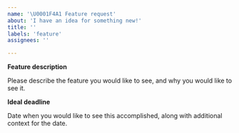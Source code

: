 ```yaml
---
name: '\U0001F4A1 Feature request'
about: 'I have an idea for something new!'
title: ''
labels: 'feature'
assignees: ''

---
```


**Feature description**

Please describe the feature you would like to see, and why you would like to see it.

**Ideal deadline**

Date when you would like to see this accomplished, along with additional context for the date.
